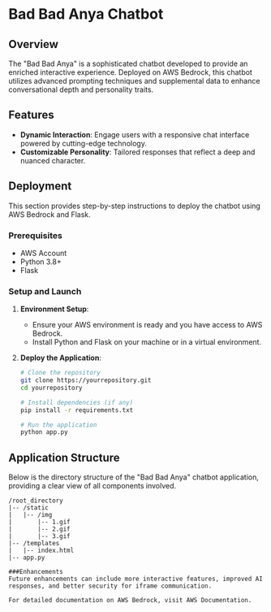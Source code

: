 # Bad Bad Anya Chatbot

## Overview
The "Bad Bad Anya" is a sophisticated chatbot developed to provide an enriched interactive experience. Deployed on AWS Bedrock, this chatbot utilizes advanced prompting techniques and supplemental data to enhance conversational depth and personality traits.

## Features
- **Dynamic Interaction**: Engage users with a responsive chat interface powered by cutting-edge technology.
- **Customizable Personality**: Tailored responses that reflect a deep and nuanced character.

## Deployment
This section provides step-by-step instructions to deploy the chatbot using AWS Bedrock and Flask.

### Prerequisites
- AWS Account
- Python 3.8+
- Flask

### Setup and Launch
1. **Environment Setup**:
   - Ensure your AWS environment is ready and you have access to AWS Bedrock.
   - Install Python and Flask on your machine or in a virtual environment.

2. **Deploy the Application**:
   ```bash
   # Clone the repository
   git clone https://yourrepository.git
   cd yourrepository

   # Install dependencies (if any)
   pip install -r requirements.txt

   # Run the application
   python app.py

## Application Structure
Below is the directory structure of the "Bad Bad Anya" chatbot application, providing a clear view of all components involved.

```plaintext
/root_directory
|-- /static
|   |-- /img
|       |-- 1.gif
|       |-- 2.gif
|       |-- 3.gif
|-- /templates
|   |-- index.html
|-- app.py

###Enhancements
Future enhancements can include more interactive features, improved AI responses, and better security for iframe communication.

For detailed documentation on AWS Bedrock, visit AWS Documentation.
